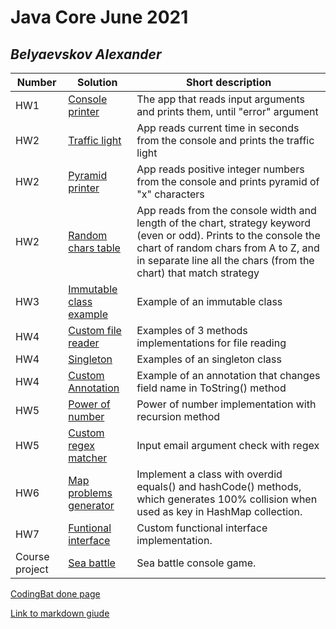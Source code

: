# Java Core June 2021

## *Belyaevskov Alexander*

| Number | Solution  | Short description
| --- | --- | --- |
| HW1 | [Console printer](https://github.com/NikolaevArtem/Java_Core_June_2021/tree/feature/AlexanderBelyaevskov/src/main/java/homework_1) | The app that reads input arguments and prints them, until "error" argument |
| HW2 | [Traffic light](https://github.com/NikolaevArtem/Java_Core_June_2021/blob/feature/AlexanderBelyaevskov/src/main/java/homework_2/TrafficLight/TrafficLight.java) | App reads current time in seconds from the console and prints the traffic light |
| HW2 | [Pyramid printer](https://github.com/NikolaevArtem/Java_Core_June_2021/blob/feature/AlexanderBelyaevskov/src/main/java/homework_2/PyramidPrinter/PyramidPrinter.java) | App reads positive integer numbers from the console and prints pyramid of "x" characters  |
| HW2 | [Random chars table](https://github.com/NikolaevArtem/Java_Core_June_2021/blob/feature/AlexanderBelyaevskov/src/main/java/homework_2/RandomCharsTable/RandomCharsTable.java) | App reads from the console width and length of the chart, strategy keyword (even or odd). Prints to the console the chart of random chars from A to Z, and in separate line all the chars (from the chart) that match strategy |
| HW3 | [Immutable class example](https://github.com/NikolaevArtem/Java_Core_June_2021/blob/feature/AlexanderBelyaevskov/src/main/java/homework_3/ImmutableTask.java) | Example of an immutable class |
| HW4 | [Custom file reader](https://github.com/NikolaevArtem/Java_Core_June_2021/blob/feature/AlexanderBelyaevskov/src/main/java/homework_4/custom_file_reader/CustomFileReader.java) | Examples of 3 methods implementations for file reading |
| HW4 | [Singleton](https://github.com/NikolaevArtem/Java_Core_June_2021/tree/feature/AlexanderBelyaevskov/src/main/java/homework_4/singleton) | Examples of an singleton class |
| HW4 | [Custom Annotation](https://github.com/NikolaevArtem/Java_Core_June_2021/tree/feature/AlexanderBelyaevskov/src/main/java/homework_4/custom_annotation) | Example of an annotation that changes field name in ToString() method |
| HW5 | [Power of number](https://github.com/NikolaevArtem/Java_Core_June_2021/blob/feature/AlexanderBelyaevskov/src/main/java/homework_5/power_of_number/PowerOfNumber.java) | Power of number implementation with recursion method |
| HW5 | [Custom regex matcher](https://github.com/NikolaevArtem/Java_Core_June_2021/blob/feature/AlexanderBelyaevskov/src/main/java/homework_5/custom_regex_matcher/CustomRegexMatcher.java) | Input email argument check with regex |
| HW6 | [Map problems generator](https://github.com/NikolaevArtem/Java_Core_June_2021/blob/feature/AlexanderBelyaevskov/src/main/java/homework_6/map_problems_generator/MapProblemsCollisionGenerator.java) | Implement a class with overdid equals() and hashCode() methods, which generates 100% collision when used as key in HashMap collection.|
| HW7 | [Funtional interface](https://github.com/NikolaevArtem/Java_Core_June_2021/blob/feature/AlexanderBelyaevskov/src/main/java/homework_7/Main.java) | Custom functional interface implementation.|
| Course project | [Sea battle](https://github.com/NikolaevArtem/Java_Core_June_2021/blob/feature/AlexanderBelyaevskov/src/main/java/course_project/Main.java) | Sea battle console game.|

[CodingBat done page](https://codingbat.com/done?user=abelyaevskov@gmail.com&tag=6930560875)

[Link to markdown giude](https://github.com/adam-p/markdown-here/wiki/Markdown-Cheatsheet)
